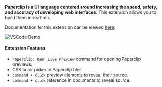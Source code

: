 **Paperclip is a UI language centered around increasing the speed, safety, and accuracy of developing web interfaces**. This extension allows you to build them in realtime.

Documentation for this extension can be viewed [here](https://paperclip.dev/docs/getting-started-vscode).

![VSCode Demo](https://user-images.githubusercontent.com/757408/75412579-f0965200-58f0-11ea-8043-76a0b0ec1a08.gif)

#### Extension Features

- `Paperclip: Open Live Preview` command for opening Paperclip previews.
- CSS color picker in Paperclip files.
- `command + click` preview elements to reveal their source.
- `command + click` reference in documents to reveal source.
